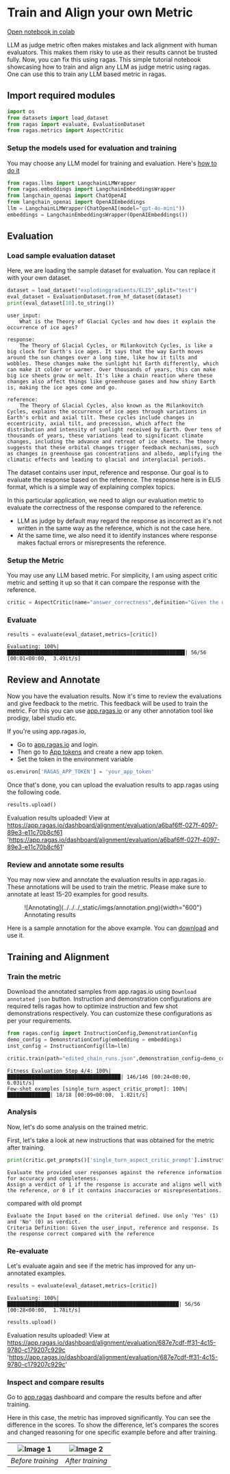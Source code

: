# Train and Align your own Metric

[Open notebook in colab](https://colab.research.google.com/drive/16RIHEAJ0Ded3RuPoMq5498vBuhvPIruv?usp=sharing)

LLM as judge metric often makes mistakes and lack alignment with human evaluators. This makes them risky to use as their results cannot be trusted fully. Now, you can fix this using ragas. This simple tutorial notebook showcasing how to train and align any LLM as judge metric using ragas. One can use this to train any LLM based metric in ragas. 


## Import required modules


```python
import os
from datasets import load_dataset
from ragas import evaluate, EvaluationDataset
from ragas.metrics import AspectCritic

```

### Setup the models used for evaluation and training
You may choose any LLM model for training and evaluation. Here's [how to do it](../customize_models.md)


```python
from ragas.llms import LangchainLLMWrapper
from ragas.embeddings import LangchainEmbeddingsWrapper
from langchain_openai import ChatOpenAI
from langchain_openai import OpenAIEmbeddings
llm = LangchainLLMWrapper(ChatOpenAI(model="gpt-4o-mini"))
embeddings = LangchainEmbeddingsWrapper(OpenAIEmbeddings())
```

## Evaluation

### Load sample evaluation dataset
Here, we are loading the sample dataset for evaluation. You can replace it with your own dataset. 


```python
dataset = load_dataset("explodinggradients/ELI5",split="test")
eval_dataset = EvaluationDataset.from_hf_dataset(dataset)
print(eval_dataset[10].to_string())
```


```
user_input:
	What is the Theory of Glacial Cycles and how does it explain the occurrence of ice ages?

response:
	The Theory of Glacial Cycles, or Milankovitch Cycles, is like a big clock for Earth's ice ages. It says that the way Earth moves around the sun changes over a long time, like how it tilts and wobbles. These changes make the sunlight hit Earth differently, which can make it colder or warmer. Over thousands of years, this can make big ice sheets grow or melt. It's like a chain reaction where these changes also affect things like greenhouse gases and how shiny Earth is, making the ice ages come and go.

reference:
	The Theory of Glacial Cycles, also known as the Milankovitch Cycles, explains the occurrence of ice ages through variations in Earth's orbit and axial tilt. These cycles include changes in eccentricity, axial tilt, and precession, which affect the distribution and intensity of sunlight received by Earth. Over tens of thousands of years, these variations lead to significant climate changes, including the advance and retreat of ice sheets. The theory suggests that these orbital changes trigger feedback mechanisms, such as changes in greenhouse gas concentrations and albedo, amplifying the climatic effects and leading to glacial and interglacial periods.
```


The dataset contains user input, reference and response. Our goal is to evaluate the response based on the reference. The response here is in ELI5 format, which is a simple way of explaining complex topics. 

In this particular application, we need to align our evaluation metric to evaluate the correctness of the response compared to the reference. 

- LLM as judge by default may regard the response as incorrect as it's not written in the same way as the reference, which is not the case here. 
- At the same time, we also need it to identify instances where response makes factual errors or misrepresents the reference.


### Setup the Metric
You may use any LLM based metric. For simplicity, I am using aspect critic metric and setting it up so that it can compare the response with the reference.


```python
critic = AspectCritic(name="answer_correctness",definition="Given the user_input, reference and response. Is the response correct compared with the reference",llm=llm)

```

### Evaluate


```python
results = evaluate(eval_dataset,metrics=[critic])

```

    Evaluating: 100%|██████████████████████████████████████████████████████████| 56/56 [00:01<00:00,  3.49it/s]



## Review and Annotate

Now you have the evaluation results. Now it's time to review the evaluations and give feedback to the metric. This feedback will be used to train the metric. For this you can use [app.ragas.io](https://app.ragas.io) or any other annotation tool like prodigy, label studio etc.

If you're using app.ragas.io,

- Go to [app.ragas.io](https://app.ragas.io) and login.
- Then go to [App tokens](https://app.ragas.io/dashboard/settings/app-tokens) and create a new app token.
- Set the token in the environment variable

```python
os.environ['RAGAS_APP_TOKEN'] = 'your_app_token'
```

Once that's done, you can upload the evaluation results to app.ragas using the following code.

```python
results.upload()
```

Evaluation results uploaded! View at https://app.ragas.io/dashboard/alignment/evaluation/a6baf6ff-027f-4097-89e3-e11c70b8cf61
'https://app.ragas.io/dashboard/alignment/evaluation/a6baf6ff-027f-4097-89e3-e11c70b8cf61'



### Review and annotate some results
You may now view and annotate the evaluation results in app.ragas.io. These annotations will be used to train the metric. Please make sure to annotate at least 15-20 examples for good results.

<figure markdown="span">
  ![Annotating](../../../_static/imgs/annotation.png){width="600"}
  <figcaption>Annotating results</figcaption>
</figure>

Here is a sample annotation for the above example. You can [download](../../../_static/edited_chain_runs.json) and use it.

## Training and Alignment

### Train the metric
Download the annotated samples from app.ragas.io using `Download annotated json` button. 
Instruction and demonstration configurations are required tells ragas how to optimize instruction and few shot demonstrations respectively. You can customize these configurations as per your requirements.

```python
from ragas.config import InstructionConfig,DemonstrationConfig
demo_config = DemonstrationConfig(embedding = embeddings)
inst_config = InstructionConfig(llm=llm)
```


```python
critic.train(path="edited_chain_runs.json",demonstration_config=demo_config,instruction_config=inst_config)
```

    Fitness Evaluation Step 4/4: 100%|█████████████████████████████████████| 146/146 [00:24<00:00,  6.03it/s]
    Few-shot examples [single_turn_aspect_critic_prompt]: 100%|██████████████| 18/18 [00:09<00:00,  1.82it/s]


### Analysis
Now, let's do some analysis on the trained metric.

First, let's take a look at new instructions that was obtained for the metric after training.


```python
print(critic.get_prompts()['single_turn_aspect_critic_prompt'].instruction)
```

```
Evaluate the provided user responses against the reference information for accuracy and completeness. 
Assign a verdict of 1 if the response is accurate and aligns well with the reference, or 0 if it contains inaccuracies or misrepresentations.
```

compared with old prompt
```
Evaluate the Input based on the criterial defined. Use only 'Yes' (1) and 'No' (0) as verdict.
Criteria Definition: Given the user_input, reference and response. Is the response correct compared with the reference
```


### Re-evaluate
Let's evaluate again and see if the metric has improved for any un-annotated examples.


```python
results = evaluate(eval_dataset,metrics=[critic])

```

    Evaluating: 100%|████████████████████████████████████████████████████████| 56/56 [00:28<00:00,  1.78it/s]



```python
results.upload()
```

Evaluation results uploaded! View at https://app.ragas.io/dashboard/alignment/evaluation/687e7cdf-ff31-4c15-9780-c179207c929c
'https://app.ragas.io/dashboard/alignment/evaluation/687e7cdf-ff31-4c15-9780-c179207c929c'

### Inspect and compare results

Go to [app.ragas](https://app.ragas.io/dashboard) dashboard and compare the results before and after training.

Here in this case, the metric has improved significantly. You can see the difference in the scores. To show the difference, let's compares the scores and changed reasoning for one specific example before and after training.

| ![Image 1](../../../_static/imgs/before_training.png) | ![Image 2](../../../_static/imgs/after_training.png) |
|:-------------------------------:|:-------------------------------:|
| *Before training*           | *After training*           |